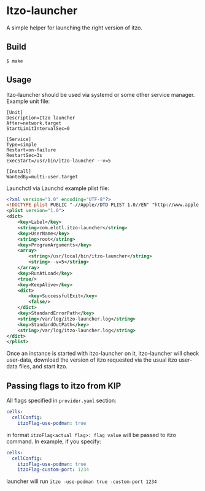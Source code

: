 # Itzo-launcher
A simple helper for launching the right version of itzo.

## Build

    $ make

## Usage

Itzo-launcher should be used via systemd or some other service manager. Example unit file:

    [Unit]
    Description=Itzo launcher
    After=network.target
    StartLimitIntervalSec=0
    
    [Service]
    Type=simple
    Restart=on-failure
    RestartSec=3s
    ExecStart=/usr/bin/itzo-launcher --v=5
    
    [Install]
    WantedBy=multi-user.target

Launchctl via Launchd example plist file:

```xml
<?xml version="1.0" encoding="UTF-8"?>
<!DOCTYPE plist PUBLIC "-//Apple//DTD PLIST 1.0//EN" "http://www.apple.com/DTDs/PropertyList-1.0.dtd">      
<plist version="1.0">
<dict>
    <key>Label</key>
    <string>com.elotl.itzo-launcher</string>
    <key>UserName</key>
    <string>root</string>
    <key>ProgramArguments</key>
    <array>
        <string>/usr/local/bin/itzo-launcher</string>
        <string>--v=5</string>                                                                              
    </array>
    <key>RunAtLoad</key>                                                                                    
    <true/>
    <key>KeepAlive</key>                                                                                    
    <dict>      
        <key>SuccessfulExit</key>
        <false/>
    </dict>                                                                                                 
    <key>StandardErrorPath</key>
    <string>/var/log/itzo-launcher.log</string>
    <key>StandardOutPath</key>
    <string>/var/log/itzo-launcher.log</string>
</dict>
</plist>
```

Once an instance is started with itzo-launcher on it, itzo-launcher will check user-data, download the version of itzo requested via the usual itzo user-data files, and start itzo.


## Passing flags to itzo from KIP

All flags specified in `provider.yaml` section:
```yaml
cells:
  cellConfig:
    itzoFlag-use-podman: true
```
in format `itzoFlag<actual flag>: flag value` will be passed to itzo command.
In example, if you specify:
```yaml
cells:
  cellConfig:
    itzoFlag-use-podman: true
    itzoFlag-custom-port: 1234
```
launcher will run `itzo -use-podman true -custom-port 1234`
